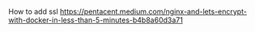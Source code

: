 How to add ssl 
https://pentacent.medium.com/nginx-and-lets-encrypt-with-docker-in-less-than-5-minutes-b4b8a60d3a71